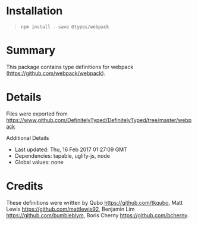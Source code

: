 # Installation
> `npm install --save @types/webpack`

# Summary
This package contains type definitions for webpack (https://github.com/webpack/webpack).

# Details
Files were exported from https://www.github.com/DefinitelyTyped/DefinitelyTyped/tree/master/webpack

Additional Details
 * Last updated: Thu, 16 Feb 2017 01:27:09 GMT
 * Dependencies: tapable, uglify-js, node
 * Global values: none

# Credits
These definitions were written by Qubo <https://github.com/tkqubo>, Matt Lewis <https://github.com/mattlewis92>, Benjamin Lim <https://github.com/bumbleblym>, Boris Cherny <https://github.com/bcherny>.
